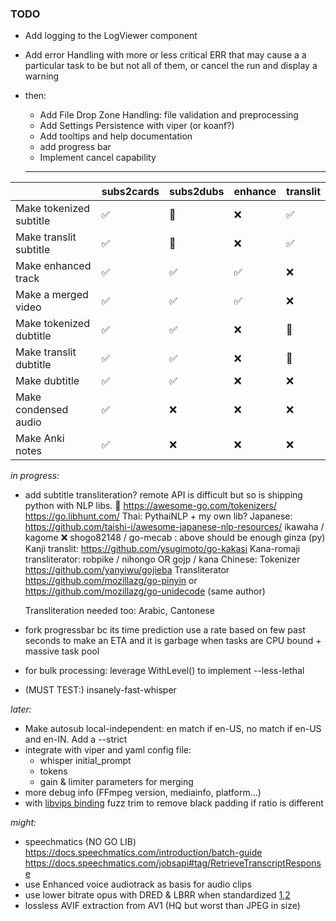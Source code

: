 ### TODO

- Add logging to the LogViewer component
- Add error Handling with more or less critical ERR that may cause a a particular task to be but not all of them, or cancel the run and display a warning

- then:
   - Add File Drop Zone Handling: file validation and preprocessing
   - Add Settings Persistence with viper (or koanf?)
   - Add tooltips and help documentation
   - add progress bar
   - Implement cancel capability
 
  <hr>

  
<table><thead>
  <tr>
    <th></th>
    <th>subs2cards</th>
    <th>subs2dubs</th>
    <th>enhance</th>
    <th>translit</th>
  </tr></thead>
<tbody>
  <tr>
    <td>Make tokenized subtitle</td>
    <td>✅</td>
    <td>🚫</td>
    <td>❌</td>
    <td>✅</td>
  </tr>
  <tr>
    <td>Make translit subtitle</td>
    <td>✅</td>
    <td>🚫<br></td>
    <td>❌<br></td>
    <td>✅<br></td>
  </tr>
  <tr>
    <td>Make enhanced track</td>
    <td>✅</td>
    <td>✅<br></td>
    <td>✅</td>
    <td>❌</td>
  </tr>
  <tr>
    <td>Make a merged video</td>
    <td>✅</td>
    <td>✅</td>
    <td>✅</td>
    <td>❌</td>
  </tr>
  <tr>
    <td>Make tokenized dubtitle</td>
    <td>✅</td>
    <td>✅</td>
    <td>❌</td>
    <td>🚫<br></td>
  </tr>
  <tr>
    <td>Make translit dubtitle</td>
    <td>✅</td>
    <td>✅</td>
    <td>❌</td>
    <td>🚫<br></td>
  </tr>
  <tr>
    <td>Make dubtitle</td>
    <td>✅</td>
    <td>✅</td>
    <td>❌</td>
    <td>❌</td>
  </tr>
  <tr>
    <td>Make condensed audio</td>
    <td>✅</td>
    <td>❌</td>
    <td>❌</td>
    <td>❌<br></td>
  </tr>
  <tr>
    <td>Make Anki notes<br></td>
    <td>✅</td>
    <td>❌</td>
    <td>❌</td>
    <td>❌</td>
  </tr>
</tbody></table>


*in progress:*
- add subtitle transliteration? remote API is difficult but so is shipping python with NLP libs. 🤔
https://awesome-go.com/tokenizers/
https://go.libhunt.com/
	Thai:
		PythaiNLP + my own lib?
	Japanese:	https://github.com/taishi-i/awesome-japanese-nlp-resources/
		ikawaha / kagome
		❌ shogo82148 / go-mecab : above should be enough
		ginza (py)
		Kanji translit: https://github.com/ysugimoto/go-kakasi
		Kana-romaji transliterator: robpike / nihongo  OR  gojp / kana 
	Chinese: 
		Tokenizer https://github.com/yanyiwu/gojieba
		Transliterator https://github.com/mozillazg/go-pinyin or https://github.com/mozillazg/go-unidecode (same author)
	
	Transliteration needed too: Arabic, Cantonese
- fork progressbar bc its time prediction use a rate based on few past seconds to make an ETA and it is garbage when tasks are CPU bound + massive task pool
- for bulk processing: leverage WithLevel() to implement --less-lethal
- (MUST TEST:) insanely-fast-whisper

*later:*


- Make autosub local-independent: en match if en-US, no match if en-US and en-IN. Add a --strict
- integrate with viper and yaml config file:
    - whisper initial_prompt
    - tokens
    - gain & limiter parameters for merging
- more debug info (FFmpeg version, mediainfo, platform...)
- with [libvips binding](https://github.com/h2non/bimg) fuzz trim to remove black padding if ratio is different

*might:*

- speechmatics (NO GO LIB) https://docs.speechmatics.com/introduction/batch-guide	 https://docs.speechmatics.com/jobsapi#tag/RetrieveTranscriptResponse
- use Enhanced voice audiotrack as basis for audio clips
- use lower bitrate opus with DRED & LBRR when standardized [1](https://opus-codec.org/),[2](https://datatracker.ietf.org/doc/draft-ietf-mlcodec-opus-extension/)
- lossless AVIF extraction from AV1 (HQ but worst than JPEG in size)

